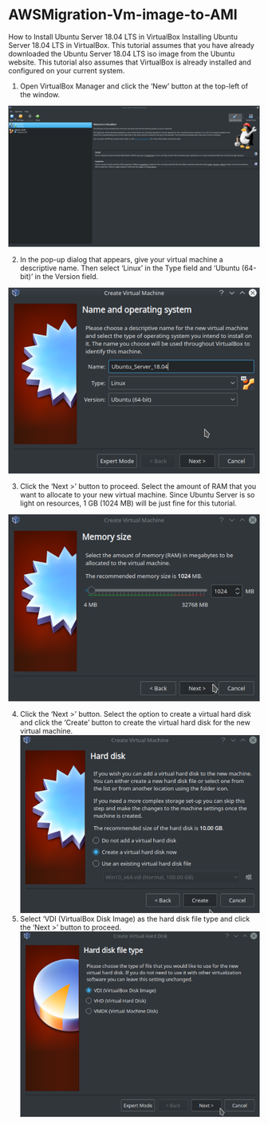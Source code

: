 # AWSMigration-Vm-image-to-AMI
How to Install Ubuntu Server 18.04 LTS in VirtualBox
Installing Ubuntu Server 18.04 LTS in VirtualBox.
This tutorial assumes that you have already downloaded the Ubuntu Server 18.04 LTS iso image from the Ubuntu website. This tutorial also assumes that VirtualBox is already installed and configured on your current system.
1.	Open VirtualBox Manager and click the ‘New’ button at the top-left of the window.

![](https://github.com/KKaws/AWSMigration-Vm-image-to-AMI/blob/master/1.png)

2.	In the pop-up dialog that appears, give your virtual machine a descriptive name. Then select ‘Linux’ in the Type field and ‘Ubuntu (64-bit)’ in the Version field.


![](https://github.com/KKaws/AWSMigration-Vm-image-to-AMI/blob/master/2.png)

3.	Click the ‘Next >’ button to proceed. Select the amount of RAM that you want to allocate to your new virtual machine. Since Ubuntu Server is so light on resources, 1 GB (1024 MB) will be just fine for this tutorial.

![](https://github.com/KKaws/AWSMigration-Vm-image-to-AMI/blob/master/3.png)

4.	Click the ‘Next >’ button. Select the option to create a virtual hard disk and click the ‘Create’ button to create the virtual hard disk for the new virtual machine.
![](https://github.com/KKaws/AWSMigration-Vm-image-to-AMI/blob/master/4.png)
5.	Select ‘VDI (VirtualBox Disk Image) as the hard disk file type and click the ‘Next >’ button to proceed.
![](https://github.com/KKaws/AWSMigration-Vm-image-to-AMI/blob/master/5.png)
